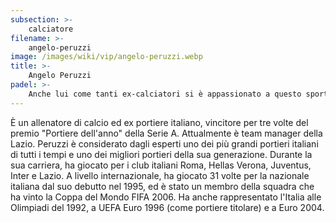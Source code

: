 ```yaml
---
subsection: >-
    calciatore
filename: >-
    angelo-peruzzi
image: /images/wiki/vip/angelo-peruzzi.webp
title: >-
    Angelo Peruzzi
padel: >-
    Anche lui come tanti ex-calciatori si è appassionato a questo sport. Gioca infatti spesso con altri calciatori ed amici.
---
```

È un allenatore di calcio ed ex portiere italiano, vincitore per tre volte del premio "Portiere dell'anno" della Serie A. Attualmente è team manager della Lazio. Peruzzi è considerato dagli esperti uno dei più grandi portieri italiani di tutti i tempi e uno dei migliori portieri della sua generazione. Durante la sua carriera, ha giocato per i club italiani Roma, Hellas Verona, Juventus, Inter e Lazio. A livello internazionale, ha giocato 31 volte per la nazionale italiana dal suo debutto nel 1995, ed è stato un membro della squadra che ha vinto la Coppa del Mondo FIFA 2006. Ha anche rappresentato l'Italia alle Olimpiadi del 1992, a UEFA Euro 1996 (come portiere titolare) e a Euro 2004.